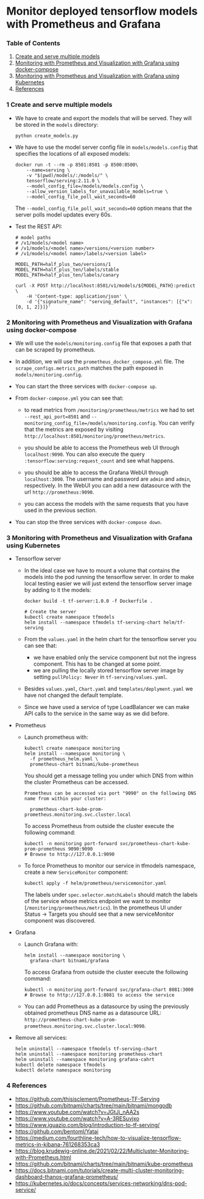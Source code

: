 # Monitor deployed tensorflow models with Prometheus and Grafana

### Table of Contents

1. [Create and serve multiple models](#1-Create-and-serve-multiple-models)
2. [Monitoring with Prometheus and Visualization with Grafana using docker-compose](#2-monitoring-with-prometheus-and-visualization-with-grafana-using-docker-compose)
3. [Monitoring with Prometheus and Visualization with Grafana using Kubernetes](#3-monitoring-with-prometheus-and-visualization-with-grafana-using-kubernetes)
4. [References](#4-references)

### 1 Create and serve multiple models

- We have to create and export the models that will be served. They will be stored in the `models` directory:
  ```shell
  python create_models.py
  ```

- We have to use the model server config file in `models/models.config` that specifies the locations of all exposed
  models:
  ```shell
  docker run -t --rm -p 8501:8501 -p 8500:8500\
      --name=serving \
      -v "$(pwd)/models/:/models/" \
      tensorflow/serving:2.11.0 \
      --model_config_file=/models/models.config \
      --allow_version_labels_for_unavailable_models=true \
      --model_config_file_poll_wait_seconds=60
  ```
  The `--model_config_file_poll_wait_seconds=60` option means that the server polls model updates every 60s.


- Test the REST API:
  ```shell
  # model paths  
  # /v1/models/<model name>
  # /v1/models/<model name>/versions/<version number>
  # /v1/models/<model name>/labels/<version label>
  
  MODEL_PATH=half_plus_two/versions/1
  MODEL_PATH=half_plus_ten/labels/stable
  MODEL_PATH=half_plus_ten/labels/canary

  curl -X POST http://localhost:8501/v1/models/${MODEL_PATH}:predict \
      -H 'Content-type: application/json' \
      -d '{"signature_name": "serving_default", "instances": [{"x": [0, 1, 2]}]}'
  ```

### 2 Monitoring with Prometheus and Visualization with Grafana using docker-compose

- We will use the `models/monitoring.config` file that exposes a path that can be scraped by prometheus.


- In addition, we will use the `prometheus_docker_compose.yml` file. The `scrape_configs.metrics_path` matches the path
  exposed
  in `models/monitoring.config`.


- You can start the three services with `docker-compose up`.


- From `docker-compose.yml` you can see that:
    - to read metrics from `/monitoring/prometheus/metrics` we had to set `--rest_api_port=8501`
      and `--monitoring_config_file=/models/monitoring.config`. You can verify that the metrics are exposed by
      visiting `http://localhost:8501/monitoring/prometheus/metrics`.

    - you should be able to access the Prometheus web UI through `localhost:9090`. You can also execute the
      query `:tensorflow:serving:request_count` and see what happens.

    - you should be able to access the Grafana WebUI through `localhost:3000`. The username and password are `admin`
      and `admin`, respectively. In the WebUI you can add a new datasource with the url `http://prometheus:9090`.

    - you can access the models with the same requests that you have used in the previous section.


- You can stop the three services with `docker-compose down`.

### 3 Monitoring with Prometheus and Visualization with Grafana using Kubernetes

- Tensorflow server

    - In the ideal case we have to mount a volume that contains the models into the pod running the tensorflow server.
      In
      order to make local testing easier we will just extend the tensorflow server image by adding to it the models:
      ```shell
      docker build -t tf-server:1.0.0 -f Dockerfile .
  
      # Create the server
      kubectl create namespace tfmodels
      helm install --namespace tfmodels tf-serving-chart helm/tf-serving
      ```

    - From the `values.yaml` in the helm chart for the tensorflow server you can see that:
        - we have enabled only the service component but not the ingress component. This has to be changed at some
          point.
        - we are pulling the locally stored tensorflow server image by setting `pullPolicy: Never`
          in `tf-serving/values.yaml`.

    - Besides `values.yaml`, `Chart.yaml` and `templates/deplyment.yaml` we have not changed the default template.
    - Since we have used a service of type LoadBalancer we can make API calls to the service in the same way as we did
      before.


- Prometheus

    - Launch prometheus with:
      ```shell
      kubectl create namespace monitoring
      helm install --namespace monitoring \
        -f prometheus_helm.yaml \
        prometheus-chart bitnami/kube-prometheus
      ```
      You should get a message telling you under which DNS from within the cluster Prometheus can be accessed.
      ```shell
      Prometheus can be accessed via port "9090" on the following DNS name from within your cluster:
      
        prometheus-chart-kube-prom-prometheus.monitoring.svc.cluster.local
      ```
      To access Prometheus from outside the cluster execute the following command:
      ```shell
      kubectl -n monitoring port-forward svc/prometheus-chart-kube-prom-prometheus 9090:9090
      # Browse to http://127.0.0.1:9090
      ```

    - To force Prometheus to monitor our service in tfmodels namespace, create a new `ServiceMonitor` component:
      ```shell
      kubectl apply -f helm/prometheus/servicemonitor.yaml
      ```
      The labels under `spec.selector.matchLabels` should match the labels of the service whose metrics endpoint we want to monitor (`/monitoring/prometheus/metrics`). In the prometheus UI under Status -> Targets you should see that a new serviceMonitor component was discovered.


- Grafana
    - Launch Grafana with:
      ```shell
      helm install --namespace monitoring \
        grafana-chart bitnami/grafana
      ```
      To access Grafana from outside the cluster execute the following command:
      ```shell
      kubectl -n monitoring port-forward svc/grafana-chart 8081:3000
      # Browse to http://127.0.0.1:8081 to access the service
      ```
    - You can add Prometheus as a datasource by using the previously obtained prometheus DNS name as a datasource
      URL: `http://prometheus-chart-kube-prom-prometheus.monitoring.svc.cluster.local:9090`.


- Remove all services:
  ```shell
  helm uninstall --namespace tfmodels tf-serving-chart
  helm uninstall --namespace monitoring prometheus-chart
  helm uninstall --namespace monitoring grafana-cahrt
  kubectl delete namespace tfmodels
  kubectl delete namespace monitoring
  ```

### 4 References

- https://github.com/thisisclement/Prometheus-TF-Serving
- https://github.com/bitnami/charts/tree/main/bitnami/mongodb
- https://www.youtube.com/watch?v=JGtJj_nAA2s
- https://www.youtube.com/watch?v=A-3RESuvjxo
- https://www.iguazio.com/blog/introduction-to-tf-serving/
- https://github.com/bentoml/Yatai
- https://medium.com/fourthline-tech/how-to-visualize-tensorflow-metrics-in-kibana-761268353ca3
- https://blog.krudewig-online.de/2021/02/22/Multicluster-Monitoring-with-Prometheus.html
- https://github.com/bitnami/charts/tree/main/bitnami/kube-prometheus
- https://docs.bitnami.com/tutorials/create-multi-cluster-monitoring-dashboard-thanos-grafana-prometheus/
- https://kubernetes.io/docs/concepts/services-networking/dns-pod-service/
